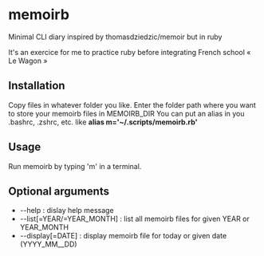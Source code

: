 # memoirb
Minimal CLI diary inspired by thomasdziedzic/memoir but in ruby

It's an exercice for me to practice ruby before integrating French school « Le Wagon »

## Installation
Copy files in whatever folder you like.
Enter the folder path where you want to store your memoirb files in MEMOIRB_DIR
You can put an alias in you .bashrc, .zshrc, etc. like **alias m='~/.scripts/memoirb.rb'**

## Usage
Run memoirb by typing 'm' in a terminal.

## Optional arguments
* --help : dislay help message
* --list[=YEAR/=YEAR_MONTH] : list all memoirb files for given YEAR or YEAR_MONTH
* --display[=DATE] : display memoirb file for today or given date (YYYY_MM__DD)